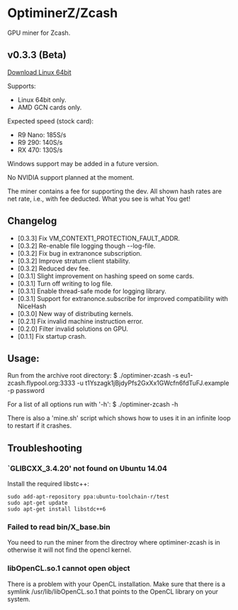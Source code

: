 # OptiminerZ/Zcash

GPU miner for Zcash.

## v0.3.3 (Beta)
[Download Linux 64bit](https://github.com/Optiminer/OptiminerZcash/raw/master/optiminer-zcash-0.3.3.tar.gz)

<!--
[Download Windows 32bit](https://github.com/Optiminer/OptiminerZcash/raw/master/optiminer-zcash-0.3.1a.zip)
-->

Supports:
- Linux 64bit only.
- AMD GCN cards only.

Expected speed (stock card):
- R9 Nano: 185S/s
- R9 290: 140S/s
- RX 470: 130S/s

Windows support may be added in a future version.

No NVIDIA support planned at the moment.

The miner contains a fee for supporting the dev. All shown hash rates are
net rate, i.e., with fee deducted. What you see is what You get!

## Changelog
- [0.3.3] Fix VM_CONTEXT1_PROTECTION_FAULT_ADDR.
- [0.3.2] Re-enable file logging though --log-file.
- [0.3.2] Fix bug in extranonce subscription.
- [0.3.2] Improve stratum client stability.
- [0.3.2] Reduced dev fee.
- [0.3.1] Slight improvement on hashing speed on some cards.
- [0.3.1] Turn off writing to log file.
- [0.3.1] Enable thread-safe mode for logging library.
- [0.3.1] Support for extranonce.subscribe for improved compatibility with
  NiceHash
- [0.3.0] New way of distributing kernels.
- [0.2.1] Fix invalid machine instruction error.
- [0.2.0] Filter invalid solutions on GPU.
- [0.1.1] Fix startup crash.

## Usage:
Run from the archive root directory:
$ ./optiminer-zcash -s eu1-zcash.flypool.org:3333 -u t1Yszagk1jBjdyPfs2GxXx1GWcfn6fdTuFJ.example -p password

For a list of all options run with '-h':
$ ./optiminer-zcash -h

There is also a 'mine.sh' script which shows how to uses it in an infinite
loop to restart if it crashes.

<!--
### Windows:
You need to intall [32-bit Cygwin](https://www.cygwin.com/) first! Then, run the
command above from within the cygwin terminal!
-->

## Troubleshooting

### `GLIBCXX_3.4.20' not found on Ubuntu 14.04
Install the required libstc++:
```shell
sudo add-apt-repository ppa:ubuntu-toolchain-r/test 
sudo apt-get update
sudo apt-get install libstdc++6
```

### Failed to read bin/X_base.bin
You need to run the miner from the directroy where optiminer-zcash is in
otherwise it will not find the opencl kernel.

### libOpenCL.so.1 cannot open object
There is a problem with your OpenCL installation. Make sure that there is a
symlink /usr/lib/libOpenCL.so.1 that points to the OpenCL library on your
system.
